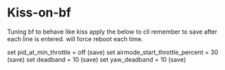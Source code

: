 # Kiss-on-bf
Tuning bf to behave like kiss
apply the below to cli remember to save after each line is entered. will force reboot each time.

set pid_at_min_throttle = off
(save)
set airmode_start_throttle_percent = 30
(save)
set deadband = 10
(save)
set yaw_deadband = 10
(save)
